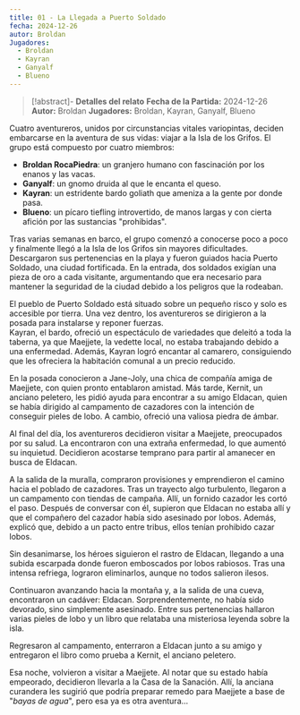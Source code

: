 ```yaml
---
title: 01 - La Llegada a Puerto Soldado
fecha: 2024-12-26
autor: Broldan
Jugadores:
  - Broldan
  - Kayran
  - Ganyalf
  - Blueno
---
```


>[!abstract]- **Detalles del relato**
>  **Fecha de la Partida:** 2024-12-26
>  **Autor:** Broldan
>  **Jugadores:** Broldan, Kayran, Ganyalf, Blueno

Cuatro aventureros, unidos por circunstancias vitales variopintas, deciden embarcarse en la aventura de sus vidas: viajar a la Isla de los Grifos.  El grupo está compuesto por cuatro miembros:

- **Broldan RocaPiedra**: un granjero humano con fascinación por los enanos y las vacas.
- **Ganyalf**: un gnomo druida al que le encanta el queso.
- **Kayran**: un estridente bardo goliath que ameniza a la gente por donde pasa.
- **Blueno**: un pícaro tiefling introvertido, de manos largas y con cierta afición por las sustancias "prohibidas".

Tras varias semanas en barco, el grupo comenzó a conocerse poco a poco y finalmente llegó a la Isla de los Grifos sin mayores dificultades.  Descargaron sus pertenencias en la playa y fueron guiados hacia Puerto Soldado, una ciudad fortificada. En la entrada, dos soldados exigían una pieza de oro a cada visitante, argumentando que era necesario para mantener la seguridad de la ciudad debido a los peligros que la rodeaban.

El pueblo de Puerto Soldado está situado sobre un pequeño risco y solo es accesible por tierra. Una vez dentro, los aventureros se dirigieron a la posada para instalarse y reponer fuerzas.  
Kayran, el bardo, ofreció un espectáculo de variedades que deleitó a toda la taberna, ya que Maejjete, la vedette local, no estaba trabajando debido a una enfermedad. Además, Kayran logró encantar al camarero, consiguiendo que les ofreciera la habitación comunal a un precio reducido.

En la posada conocieron a Jane-Joly, una chica de compañía amiga de Maejjete, con quien pronto entablaron amistad. Más tarde, Kernit, un anciano peletero, les pidió ayuda para encontrar a su amigo Eldacan, quien se había dirigido al campamento de cazadores con la intención de conseguir pieles de lobo. A cambio, ofreció una valiosa piedra de ámbar.

Al final del día, los aventureros decidieron visitar a Maejjete, preocupados por su salud. La encontraron con una extraña enfermedad, lo que aumentó su inquietud. Decidieron acostarse temprano para partir al amanecer en busca de Eldacan.

A la salida de la muralla, compraron provisiones y emprendieron el camino hacia el poblado de cazadores. Tras un trayecto algo turbulento, llegaron a un campamento con tiendas de campaña. Allí, un fornido cazador les cortó el paso. Después de conversar con él, supieron que Eldacan no estaba allí y que el compañero del cazador había sido asesinado por lobos. Además, explicó que, debido a un pacto entre tribus, ellos tenían prohibido cazar lobos.

Sin desanimarse, los héroes siguieron el rastro de Eldacan, llegando a una subida escarpada donde fueron emboscados por lobos rabiosos. Tras una intensa refriega, lograron eliminarlos, aunque no todos salieron ilesos.

Continuaron avanzando hacia la montaña y, a la salida de una cueva, encontraron un cadáver: Eldacan. Sorprendentemente, no había sido devorado, sino simplemente asesinado. Entre sus pertenencias hallaron varias pieles de lobo y un libro que relataba una misteriosa leyenda sobre la isla.

Regresaron al campamento, enterraron a Eldacan junto a su amigo y entregaron el libro como prueba a Kernit, el anciano peletero.

Esa noche, volvieron a visitar a Maejjete. Al notar que su estado había empeorado, decidieron llevarla a la Casa de la Sanación. Allí, la anciana curandera les sugirió que podría preparar remedo para Maejjete a base de "*bayas de agua*", pero esa ya es otra aventura...